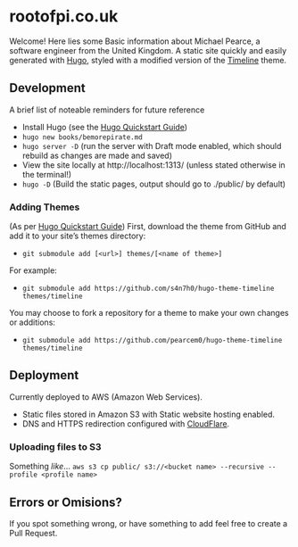 # rootofpi.co.uk

Welcome! Here lies some Basic information about Michael Pearce, a software engineer from the United Kingdom.
A static site quickly and easily generated with [Hugo](https://gohugo.io/getting-started/quick-start/), styled with a modified version of the [Timeline](https://github.com/s4n7h0/hugo-theme-timeline) theme.

## Development

A brief list of noteable reminders for future reference

- Install Hugo (see the [Hugo Quickstart Guide](https://gohugo.io/getting-started/quick-start/))
- `hugo new books/bemorepirate.md`
- `hugo server -D` (run the server with Draft mode enabled, which should rebuild as changes are made and saved)
- View the site locally at http://localhost:1313/ (unless stated otherwise in the terminal!)
- `hugo -D` (Build the static pages, output should go to ./public/ by default)

### Adding Themes

(As per [Hugo Quickstart Guide](https://gohugo.io/getting-started/quick-start/)) First, download the theme from GitHub and add it to your site’s themes directory:

- `git submodule add [<url>] themes/[<name of theme>]`

For example:

- `git submodule add https://github.com/s4n7h0/hugo-theme-timeline themes/timeline`

You may choose to fork a repository for a theme to make your own changes or additions: 

- `git submodule add https://github.com/pearcem0/hugo-theme-timeline themes/timeline`

## Deployment

Currently deployed to AWS (Amazon Web Services).

- Static files stored in Amazon S3 with Static website hosting enabled.
- DNS and HTTPS redirection configured with [CloudFlare](https://support.cloudflare.com/hc/en-us/articles/360037983412-Configuring-an-Amazon-Web-Services-static-site-to-use-Cloudflare).

### Uploading files to S3

Something _like_...
`aws s3 cp public/ s3://<bucket name> --recursive --profile <profile name>`

## Errors or Omisions?

If you spot something wrong, or have something to add feel free to create a Pull Request.